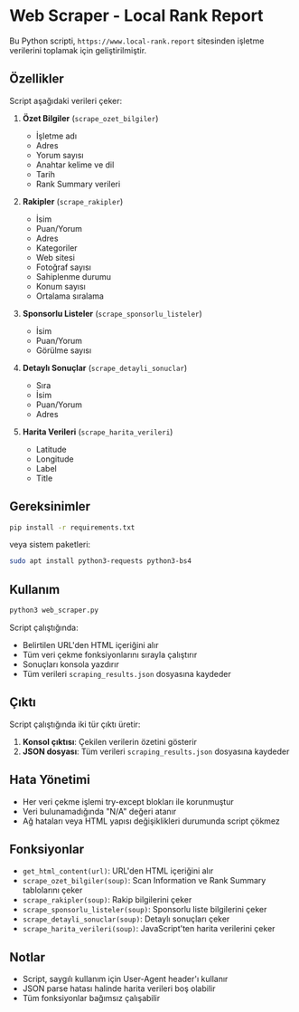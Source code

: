 # Web Scraper - Local Rank Report

Bu Python scripti, `https://www.local-rank.report` sitesinden işletme verilerini toplamak için geliştirilmiştir.

## Özellikler

Script aşağıdaki verileri çeker:

1. **Özet Bilgiler** (`scrape_ozet_bilgiler`)
   - İşletme adı
   - Adres
   - Yorum sayısı
   - Anahtar kelime ve dil
   - Tarih
   - Rank Summary verileri

2. **Rakipler** (`scrape_rakipler`)
   - İsim
   - Puan/Yorum
   - Adres
   - Kategoriler
   - Web sitesi
   - Fotoğraf sayısı
   - Sahiplenme durumu
   - Konum sayısı
   - Ortalama sıralama

3. **Sponsorlu Listeler** (`scrape_sponsorlu_listeler`)
   - İsim
   - Puan/Yorum
   - Görülme sayısı

4. **Detaylı Sonuçlar** (`scrape_detayli_sonuclar`)
   - Sıra
   - İsim
   - Puan/Yorum
   - Adres

5. **Harita Verileri** (`scrape_harita_verileri`)
   - Latitude
   - Longitude
   - Label
   - Title

## Gereksinimler

```bash
pip install -r requirements.txt
```

veya sistem paketleri:

```bash
sudo apt install python3-requests python3-bs4
```

## Kullanım

```bash
python3 web_scraper.py
```

Script çalıştığında:
- Belirtilen URL'den HTML içeriğini alır
- Tüm veri çekme fonksiyonlarını sırayla çalıştırır
- Sonuçları konsola yazdırır
- Tüm verileri `scraping_results.json` dosyasına kaydeder

## Çıktı

Script çalıştığında iki tür çıktı üretir:

1. **Konsol çıktısı**: Çekilen verilerin özetini gösterir
2. **JSON dosyası**: Tüm verileri `scraping_results.json` dosyasına kaydeder

## Hata Yönetimi

- Her veri çekme işlemi try-except blokları ile korunmuştur
- Veri bulunamadığında "N/A" değeri atanır
- Ağ hataları veya HTML yapısı değişiklikleri durumunda script çökmez

## Fonksiyonlar

- `get_html_content(url)`: URL'den HTML içeriğini alır
- `scrape_ozet_bilgiler(soup)`: Scan Information ve Rank Summary tablolarını çeker
- `scrape_rakipler(soup)`: Rakip bilgilerini çeker
- `scrape_sponsorlu_listeler(soup)`: Sponsorlu liste bilgilerini çeker  
- `scrape_detayli_sonuclar(soup)`: Detaylı sonuçları çeker
- `scrape_harita_verileri(soup)`: JavaScript'ten harita verilerini çeker

## Notlar

- Script, saygılı kullanım için User-Agent header'ı kullanır
- JSON parse hatası halinde harita verileri boş olabilir
- Tüm fonksiyonlar bağımsız çalışabilir